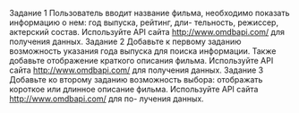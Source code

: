 Задание 1
Пользователь вводит название фильма, необходимо показать информацию о нем: год выпуска, рейтинг, дли- тельность, режиссер, актерский состав. Используйте API сайта http://www.omdbapi.com/ для получения данных.
Задание 2
Добавьте к первому заданию возможность указания года выпуска для поиска информации. Также добавьте отображение краткого описания фильма. Используйте API сайта http://www.omdbapi.com/ для получения данных.
Задание 3
Добавьте ко второму заданию возможность выбора: отображать короткое или длинное описание фильма. Используйте API сайта http://www.omdbapi.com/ для по- лучения данных.